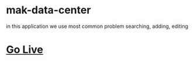# mak-data-center
in this application we use most common problem searching, adding, editing
[<h1>Go Live</h1>](https://minarulak9.github.io/mak-data-center/)

